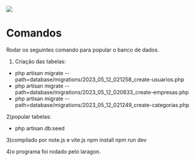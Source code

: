 [![](https://meeventos.com.br/images/logo.png)](https://meeventos.com.br)

# Comandos

Rodar os seguintes comando para popular o banco de dados.
1) Criação das tabelas:
 - php artisan migrate --path=database/migrations/2023_05_12_021258_create-usuarios.php
 - php artisan migrate --path=database/migrations/2023_05_12_020833_create-empresas.php
 - php artisan migrate --path=database/migrations/2023_05_12_021249_create-categorias.php

2)popular tabelas:
 - php artisan db:seed

3)compilado por note.js e vite.js
npm install
npm run dev

4)o programa foi rodado pelo laragon.

